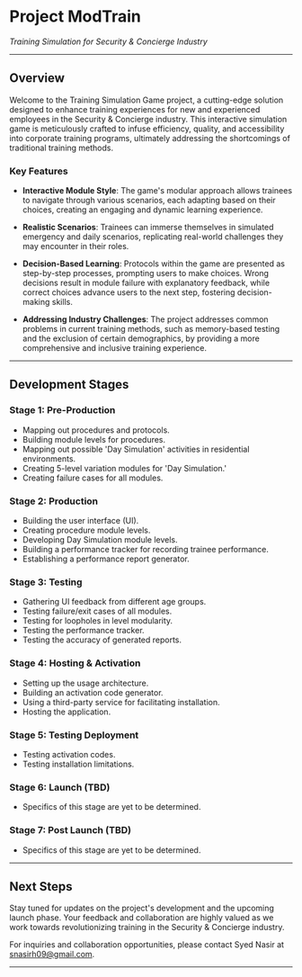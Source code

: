 # Project ModTrain
*Training Simulation for Security & Concierge Industry*

---

## Overview

Welcome to the Training Simulation Game project, a cutting-edge solution designed to enhance training experiences for new and experienced employees in the Security & Concierge industry. This interactive simulation game is meticulously crafted to infuse efficiency, quality, and accessibility into corporate training programs, ultimately addressing the shortcomings of traditional training methods.

### Key Features

- **Interactive Module Style**: The game's modular approach allows trainees to navigate through various scenarios, each adapting based on their choices, creating an engaging and dynamic learning experience.

- **Realistic Scenarios**: Trainees can immerse themselves in simulated emergency and daily scenarios, replicating real-world challenges they may encounter in their roles.

- **Decision-Based Learning**: Protocols within the game are presented as step-by-step processes, prompting users to make choices. Wrong decisions result in module failure with explanatory feedback, while correct choices advance users to the next step, fostering decision-making skills.

- **Addressing Industry Challenges**: The project addresses common problems in current training methods, such as memory-based testing and the exclusion of certain demographics, by providing a more comprehensive and inclusive training experience.

---

## Development Stages

### Stage 1: Pre-Production

- Mapping out procedures and protocols.
- Building module levels for procedures.
- Mapping out possible 'Day Simulation' activities in residential environments.
- Creating 5-level variation modules for 'Day Simulation.'
- Creating failure cases for all modules.

### Stage 2: Production

- Building the user interface (UI).
- Creating procedure module levels.
- Developing Day Simulation module levels.
- Building a performance tracker for recording trainee performance.
- Establishing a performance report generator.

### Stage 3: Testing

- Gathering UI feedback from different age groups.
- Testing failure/exit cases of all modules.
- Testing for loopholes in level modularity.
- Testing the performance tracker.
- Testing the accuracy of generated reports.

### Stage 4: Hosting & Activation

- Setting up the usage architecture.
- Building an activation code generator.
- Using a third-party service for facilitating installation.
- Hosting the application.

### Stage 5: Testing Deployment

- Testing activation codes.
- Testing installation limitations.

### Stage 6: Launch (TBD)
- Specifics of this stage are yet to be determined.

### Stage 7: Post Launch (TBD)
- Specifics of this stage are yet to be determined.

---

## Next Steps

Stay tuned for updates on the project's development and the upcoming launch phase. Your feedback and collaboration are highly valued as we work towards revolutionizing training in the Security & Concierge industry.

For inquiries and collaboration opportunities, please contact Syed Nasir at snasirh09@gmail.com.

---
